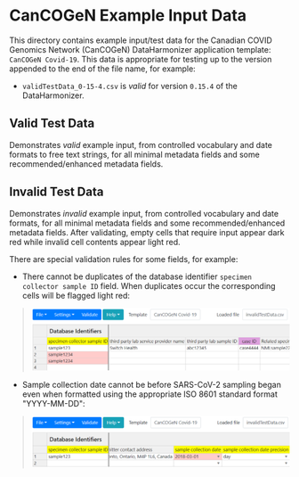 # CanCOGeN Example Input Data
This directory contains example input/test data for the Canadian COVID Genomics Network (CanCOGeN) DataHarmonizer application template: `CanCOGeN Covid-19`. This data is appropriate for testing up to the version appended to the end of the file name, for example:

- `validTestData_0-15-4.csv` is _valid_ for version `0.15.4` of the DataHarmonizer.

## Valid Test Data

Demonstrates _valid_ example input, from controlled vocabulary and date formats to free text strings, for all minimal metadata fields and some recommended/enhanced metadata fields.

## Invalid Test Data

Demonstrates _invalid_ example input, from controlled vocabulary and date formats, for all minimal metadata fields and some recommended/enhanced metadata fields. After validating, empty cells that require input appear dark red while invalid cell contents appear light red.

There are special validation rules for some fields, for example:

- There cannot be duplicates of the database identifier `specimen collector sample ID` field. When duplicates occur the corresponding cells will be flagged light red:

> ![invalidData_specimenCollectorSampleID.png](/images/invalid/invalidData_specimenCollectorSampleID.png?raw=true)

- Sample collection date cannot be before SARS-CoV-2 sampling began even when formatted using the appropriate ISO 8601 standard format "YYYY-MM-DD":

 > ![invalidData_sampleCollectionDate.png](/images/invalid/invalidData_sampleCollectionDate.png?raw=true)
